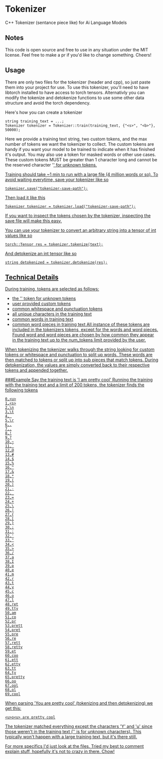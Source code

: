 # Tokenizer
C++ Tokenizer (sentance piece like) for Ai Language Models

## Notes
This code is open source and free to use in any situation under the MIT license. Feel free to make a pr if you'd like to change something. Cheers!

## Usage
There are only two files for the tokenizer (header and cpp), so just paste them into your project for use. To use this tokenizer, you'll need to have
libtorch installed to have access to torch tensors. Alternativly you can modify the tokenize and detokenize functions to use some other data structure
and avoid the torch dependency.

Here's how you can create a tokenizer
```
string training_text = ...;
Tokenizer tokenizer = Tokenizer::train(training_text, {"<s>", "<b>"}, 50000);
```
Here we provide a training text string, two custom tokens, and the max number of tokens we want the tokenizer to collect. The custom tokens are handy if
you want your model to be trained to indicate when it has finished it's output. You may also use a token for masked words or other use cases. These custom
tokens MUST be greater than 1 character long and cannot be the reserved character '<u>' for unknown tokens.

Training should take ~1 min to run with a large file (4 million words or so). To avoid waiting everytime, save your
tokenizer like so
```
tokenizer.save("tokenizer-save-path");
```
Then load it like this
```
Tokenizer tokenizer = tokenizer.load("tokenizer-save-path");
```
If you want to inspect the tokens chosen by the tokenizer, inspecting the save file will make this easy.

You can use your tokenizer to convert an arbitrary string into a tensor of int values like so
```
torch::Tensor res = tokenizer.tokenize(text);
```

And detokenize an int tensor like so
```
string detokenized = tokenizer.detokenize(res);
```


## Technical Details
During training, tokens are selected as follows:
- the '<u>' token for unknown tokens
- user provided custom tokens
- common whitespace and punctuation tokens
- all unique characters in the training text
- common words in training text
- common word pieces in training text
All instance of these tokens are included in the tokenizers tokens, except for the words and word pieces. Found word and word pieces are chosen by how common they appear in the training text up to the num_tokens limit provided by the user.

When tokenizing the tokenizer walks through the string looking for custom tokens or whitespace and punctuation to split up words. These words are then matched to tokens or split up into sub pieces that match tokens.
During detokenization, the values are simply converted back to their respective tokens and appended together. 

###Example
Say the training text is 'I am pretty cool'
Running the training with the training text and a limit of 200 tokens, the tokenizer finds the following tokens
```
0,<u>
1,<s>
2,\n
3,\t
4, 
5,\r
6,.
7,,
8,!
9,?
10,~
11,`
12,@
13,#
14,$
15,%
16,^
17,&
18,*
19,(
20,)
21,-
22,_
23,=
24,+
25,\
26,|
27,{
28,[
29,}
30,;
31,:
32,'
33,"
34,<
35,>
36,/
37,a
38,I
39,p
40,e
41,m
42,r
43,t
44,y
45,c
46,o
47,l
48,ret
49,tty
50,am
51,co
52,pr
53,prett
54,pret
55,pre
56,re
57,rett
58,retty
59,et
60,coo
61,ett
62,etty
63,tt
64,ty
65,pretty
66,oo
67,ool
68,ol
69,cool
```
When parsing 'You are pretty cool' (tokenizing and then detokenizing) we get this:
```
<u>o<u> are pretty cool
```
The tokenizer matched everything except the characters 'Y' and 'u' since those weren't in the training text ('<u>' is for unknown characters). This typically won't happen with a large training text, but it's there still.

For more specifics I'd just look at the files. Tried my best to comment explain stuff, hopefully it's not to crazy in there. Chow!


